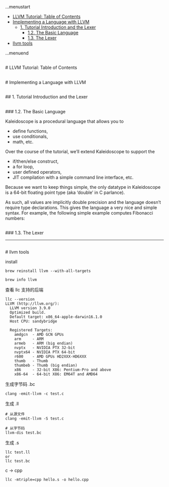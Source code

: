 ...menustart

 - [LLVM Tutorial: Table of Contents](#b56cad0e202690071ef63f030c12fc18)
 - [Implementing a Language with LLVM](#5d92cbb1c83f3094343f6913b9a2aba1)
	 - [1. Tutorial Introduction and the Lexer](#223a7ae77e03289fe4e7135306e273b5)
		 - [1.2. The Basic Language](#8c3e7ff9f5a07b5ecc04dd9a7e7bba55)
		 - [1.3. The Lexer](#8a9476222388ff60664b1598fe119cb6)
 - [llvm tools](#38d4148bfdd1ae5a9f94b2081008fa00)

...menuend


<h2 id="b56cad0e202690071ef63f030c12fc18"></h2>
# LLVM Tutorial: Table of Contents

<h2 id="5d92cbb1c83f3094343f6913b9a2aba1"></h2>
# Implementing a Language with LLVM

<h2 id="223a7ae77e03289fe4e7135306e273b5"></h2>
## 1. Tutorial Introduction and the Lexer

<h2 id="8c3e7ff9f5a07b5ecc04dd9a7e7bba55"></h2>
### 1.2. The Basic Language

Kaleidoscope is a procedural language that allows you to 

 - define functions, 
 - use conditionals, 
 - math, etc. 

Over the course of the tutorial, we’ll extend Kaleidoscope to support the 

 - if/then/else construct, 
 - a for loop, 
 - user defined operators, 
 - JIT compilation with a simple command line interface, etc.

Because we want to keep things simple, the only datatype in Kaleidoscope is a 64-bit floating point type (aka ‘double’ in C parlance). 

As such, all values are implicitly double precision and the language doesn’t require type declarations. This gives the language a very nice and simple syntax. For example, the following simple example computes Fibonacci numbers:


<h2 id="8a9476222388ff60664b1598fe119cb6"></h2>
### 1.3. The Lexer


---

<h2 id="38d4148bfdd1ae5a9f94b2081008fa00"></h2>
# llvm tools

install 

```
brew reinstall llvm --with-all-targets

brew info llvm 
```

查看 llc 支持的后端

```
llc --version
LLVM (http://llvm.org/):
  LLVM version 3.9.0
  Optimized build.
  Default target: x86_64-apple-darwin16.1.0
  Host CPU: sandybridge

  Registered Targets:
    amdgcn  - AMD GCN GPUs
    arm     - ARM
    armeb   - ARM (big endian)
    nvptx   - NVIDIA PTX 32-bit
    nvptx64 - NVIDIA PTX 64-bit
    r600    - AMD GPUs HD2XXX-HD6XXX
    thumb   - Thumb
    thumbeb - Thumb (big endian)
    x86     - 32-bit X86: Pentium-Pro and above
    x86-64  - 64-bit X86: EM64T and AMD64
```


生成字节码 .bc

```
clang -emit-llvm -c test.c
```

生成 .ll

```
# 从源文件
clang -emit-llvm -S test.c

# 从字节码
llvm-dis test.bc
```

生成 .s

```
llc test.ll
or 
llc test.bc
```




c -> cpp 

```
llc -mtriple=cpp hello.s -o hello.cpp 
```